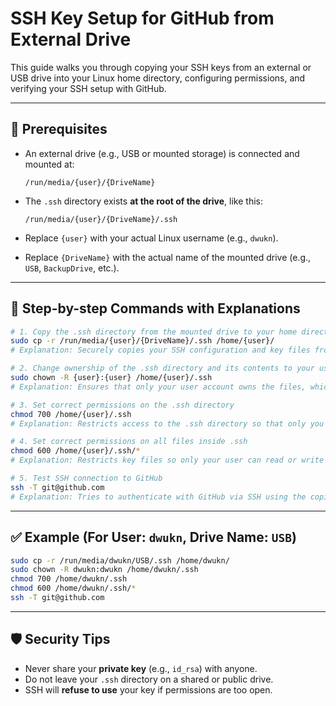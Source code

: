 # SSH Key Setup for GitHub from External Drive

This guide walks you through copying your SSH keys from an external or USB drive into your Linux home directory, configuring permissions, and verifying your SSH setup with GitHub.

---

## 🔧 Prerequisites

* An external drive (e.g., USB or mounted storage) is connected and mounted at:

  ```
  /run/media/{user}/{DriveName}
  ```

* The `.ssh` directory exists **at the root of the drive**, like this:

  ```
  /run/media/{user}/{DriveName}/.ssh
  ```

* Replace `{user}` with your actual Linux username (e.g., `dwukn`).

* Replace `{DriveName}` with the actual name of the mounted drive (e.g., `USB`, `BackupDrive`, etc.).

---

## 📜 Step-by-step Commands with Explanations

```bash
# 1. Copy the .ssh directory from the mounted drive to your home directory
sudo cp -r /run/media/{user}/{DriveName}/.ssh /home/{user}/
# Explanation: Securely copies your SSH configuration and key files from the drive to your user’s home directory.

# 2. Change ownership of the .ssh directory and its contents to your user
sudo chown -R {user}:{user} /home/{user}/.ssh
# Explanation: Ensures that only your user account owns the files, which is required for SSH to function securely.

# 3. Set correct permissions on the .ssh directory
chmod 700 /home/{user}/.ssh
# Explanation: Restricts access to the .ssh directory so that only you can read, write, or execute it.

# 4. Set correct permissions on all files inside .ssh
chmod 600 /home/{user}/.ssh/*
# Explanation: Restricts key files so only your user can read or write them—SSH will reject insecure permissions.

# 5. Test SSH connection to GitHub
ssh -T git@github.com
# Explanation: Tries to authenticate with GitHub via SSH using the copied key. If successful, you'll see a welcome message.
```

---

## ✅ Example (For User: `dwukn`, Drive Name: `USB`)

```bash
sudo cp -r /run/media/dwukn/USB/.ssh /home/dwukn/
sudo chown -R dwukn:dwukn /home/dwukn/.ssh
chmod 700 /home/dwukn/.ssh
chmod 600 /home/dwukn/.ssh/*
ssh -T git@github.com
```

---

## 🛡️ Security Tips

* Never share your **private key** (e.g., `id_rsa`) with anyone.
* Do not leave your `.ssh` directory on a shared or public drive.
* SSH will **refuse to use** your key if permissions are too open.
